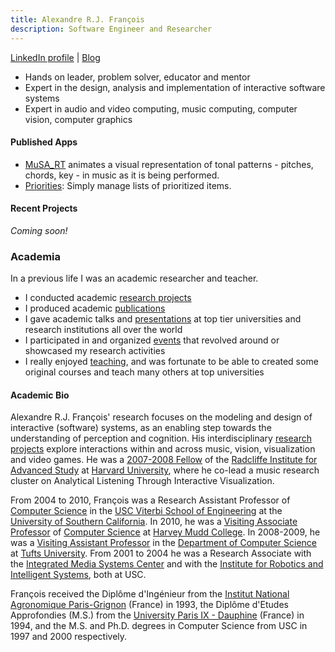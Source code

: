 ```yaml
---
title: Alexandre R.J. François
description: Software Engineer and Researcher
---
```


[LinkedIn profile](https://www.linkedin.com/in/alexandrefrancois/)
| [Blog](http://alexandrefrancois.blogspot.com)

* Hands on leader, problem solver, educator and mentor
* Expert in the design, analysis and implementation of interactive software systems
* Expert in audio and video computing, music computing, computer vision, computer graphics 

#### Published Apps

* [MuSA_RT](https://sites.google.com/site/alexandrerjfrancois/apps/musa_rt) animates a visual representation of tonal patterns - pitches, chords, key - in music as it is being performed.
* [Priorities](https://sites.google.com/site/alexandrerjfrancois/apps/priorities): Simply manage lists of prioritized items.

#### Recent Projects

_Coming soon!_


### Academia

In a previous life I was an academic researcher and teacher.

* I conducted academic [research projects](/academia/research)
* I produced academic [publications](/academia/publications)
* I gave academic talks and [presentations](/academia/presentations) at top tier universities and research institutions all over the world
* I participated in and organized [events](/academia/events) that revolved around or showcased my research activities
* I really enjoyed [teaching](/academia/teaching), and was fortunate to be able to created some original courses and teach many others at top universities

#### Academic Bio

Alexandre R.J. François' research focuses on the modeling and design of interactive (software) systems, as an enabling step towards the understanding of perception and cognition.  His interdisciplinary [research projects](/academia/research) explore interactions within and across music, vision, visualization and video games. He was a [2007-2008 Fellow](https://www.radcliffe.harvard.edu/people/alexandre-r-j-françois) of the [Radcliffe Institute for Advanced Study](https://www.radcliffe.harvard.edu) at [Harvard University](https://www.harvard.edu), where he co-lead a music research cluster on Analytical Listening Through Interactive Visualization.

From 2004 to 2010, François was a Research Assistant Professor of [Computer Science](https://www.cs.usc.edu) in the [USC Viterbi School of Engineering](https://viterbischool.usc.edu) at the [University of Southern California](https://www.usc.edu). In 2010, he was a [Visiting Associate Professor](https://www.cs.hmc.edu/~alex/) of [Computer Science](https://www.cs.hmc.edu) at [Harvey Mudd College](https://www.hmc.edu). In 2008-2009, he was a [Visiting Assistant Professor]() in the [Department of Computer Science](https://engineering.tufts.edu/cs) at [Tufts University](https://www.tufts.edu). From 2001 to 2004 he was a Research Associate with the [Integrated Media Systems Center](https://imsc.usc.edu) and with the [Institute for Robotics and Intelligent Systems](https://sites.usc.edu/iris-cvlab/), both at USC.

François received the Diplôme d'Ingénieur from the [Institut National Agronomique Paris-Grignon](http://www2.agroparistech.fr) (France) in 1993, the Diplôme d'Etudes Approfondies (M.S.) from the [University Paris IX - Dauphine](https://dauphine.psl.eu) (France) in 1994, and the M.S. and Ph.D. degrees in Computer Science from USC in 1997 and 2000 respectively.

